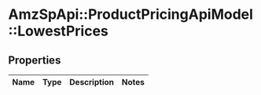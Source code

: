 # AmzSpApi::ProductPricingApiModel::LowestPrices

## Properties
Name | Type | Description | Notes
------------ | ------------- | ------------- | -------------

